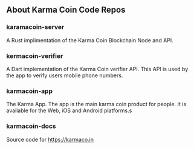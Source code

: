 ## About Karma Coin Code Repos

### karamacoin-server
A Rust implimentation of the Karma Coin Blockchain Node and API.

### kermacoin-verifier
A Dart implementation of the Karma Coin verifier API. 
This API is used by the app to verify users mobile phone numbers.

### karmacoin-app
The Karma App.
The app is the main karma coin product for people.
It is available for the Web, iOS and Android platforms.s

### karmacoin-docs
Source code for https://karmaco.in
